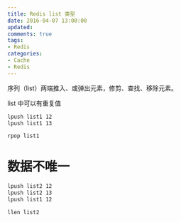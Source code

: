 ```yaml
---
title: Redis list 类型
date: 2016-04-07 13:00:00
updated:
comments: true
tags:
- Redis
categories:
- Cache
- Redis
---
```


序列（list）两端推入、或弹出元素，修剪、查找、移除元素。

list 中可以有重复值

<!--more-->

```bash
lpush list1 12
lpush list1 13

rpop list1
```

# 数据不唯一

```bash
lpush list2 12
lpush list2 13
lpush list1 12

llen list2
```
